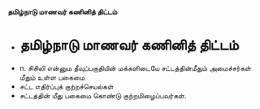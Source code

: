 **தமிழ்நாடு மாணவர் கணினித் திட்டம்**
- # தமிழ்நாடு மாணவர் கணினித் திட்டம்
- n. சிசிலி என்னும தீவுப்பகுதியின் மக்களிடையே சட்டத்தின்மீதும் அமைச்சர்கள் மீதும் உள்ள பகைமை
- சட்ட எதிர்ப்புக் குற்றச்செயல்கள்
- சட்டத்தின் மீது பகைமை கொண்டு குற்றமிழைப்பவர்கள்.


